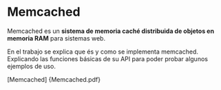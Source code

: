 # Memcached

Memcached es un **sistema de memoria caché distribuida de objetos en memoria RAM** para sistemas web.  

En el trabajo se explica que és y como se implementa memcached. 
Explicando las funciones básicas de su API para poder probar algunos ejemplos de uso.

[Memcached] {Memcached.pdf}
